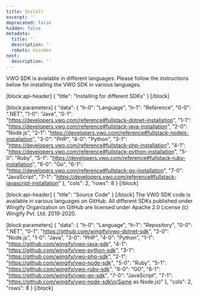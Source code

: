 ```yaml
---
title: Install
excerpt: ''
deprecated: false
hidden: false
metadata:
  title: ''
  description: ''
  robots: noindex
next:
  description: ''
---
```

VWO SDK is available in different languages. Please follow the instructions below for installing the VWO SDK in various languages.

[block:api-header]
{
  "title": "Installing for different SDKs"
}
[/block]

[block:parameters]
{
  "data": {
    "h-0": "Language",
    "h-1": "Reference",
    "0-0": ".NET",
    "1-0": "Java",
    "0-1": "https://developers.vwo.com/reference#fullstack-dotnet-installation",
    "1-1": "https://developers.vwo.com/reference#fullstack-java-installation",
    "2-0": "Node.js",
    "2-1": "https://developers.vwo.com/reference#fullstack-nodejs-installation",
    "3-0": "PHP",
    "4-0": "Python",
    "3-1": "https://developers.vwo.com/reference#fullstack-php-installation",
    "4-1": "https://developers.vwo.com/reference#fullstack-python-installation",
    "5-0": "Ruby",
    "5-1": "https://developers.vwo.com/reference#fullstack-ruby-installation",
    "6-0": "Go",
    "6-1": "https://developers.vwo.com/reference#fullstack-go-installation",
    "7-0": "JavaScript",
    "7-1": "https://developers.vwo.com/reference#fullstack-javascript-installation"
  },
  "cols": 2,
  "rows": 8
}
[/block]

[block:api-header]
{
  "title": "Source Code"
}
[/block]
The VWO SDK code is available in various languages on GitHub. All different SDKs published under Wingify Organization on GitHub are licensed under Apache 2.0 License (c) Wingify Pvt. Ltd. 2019-2020.

[block:parameters]
{
  "data": {
    "h-0": "Language",
    "h-1": "Repository",
    "0-0": ".NET",
    "0-1": "https://github.com/wingify/vwo-dotnet-sdk",
    "2-0": "Node.js",
    "1-0": "Java",
    "3-0": "PHP",
    "4-0": "Python",
    "1-1": "https://github.com/wingify/vwo-java-sdk",
    "4-1": "https://github.com/wingify/vwo-python-sdk",
    "3-1": "https://github.com/wingify/vwo-php-sdk",
    "2-1": "https://github.com/wingify/vwo-node-sdk",
    "5-0": "Ruby",
    "5-1": "https://github.com/wingify/vwo-ruby-sdk",
    "6-0": "GO",
    "6-1": "https://github.com/wingify/vwo-go-sdk",
    "7-0": "JavaScript",
    "7-1": "https://github.com/wingify/vwo-node-sdk\n(Same as Node.js)"
  },
  "cols": 2,
  "rows": 8
}
[/block]